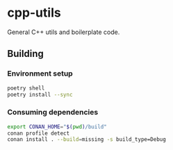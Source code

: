 # cpp-utils

General C++ utils and boilerplate code.

## Building

### Environment setup

```bash
poetry shell
poetry install --sync
```

### Consuming dependencies

```bash
export CONAN_HOME="$(pwd)/build"
conan profile detect
conan install . --build=missing -s build_type=Debug
```
